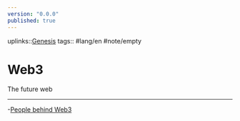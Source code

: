 ```yaml
---
version: "0.0.0"
published: true
---
```

uplinks::[Genesis](./Genesis.md)
tags:: #lang/en #note/empty 
# Web3
The future web

---
-[People behind Web3](./People%20behin%20Web3.md)
